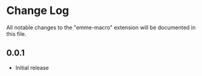 # Change Log

All notable changes to the "emme-macro" extension will be documented in this file.

## 0.0.1

- Initial release